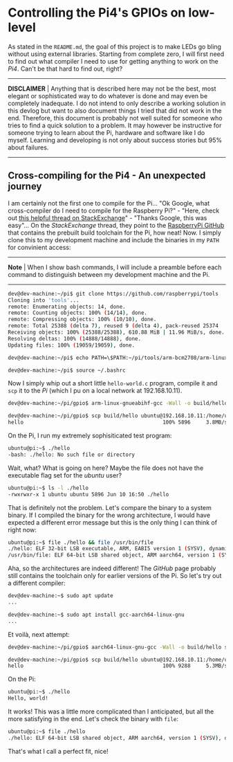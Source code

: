 # Controlling the Pi4's GPIOs on low-level

As stated in the `README.md`, the goal of this project is to make LEDs go bling without using external libraries. Starting from complete zero, I will first need to find out what compiler I need to use for getting anything to work on the *Pi4*. Can't be that hard to find out, right?

---

**DISCLAIMER** | Anything that is described here may not be the best, most elegant or sophisticated way to do whatever is done and may even be completely inadequate. I do not intend to only describe a working solution in this devlog but want to also document things I tried that did not work in the end. Therefore, this document is probably not well suited for someone who tries to find a quick solution to a problem. It may however be instructive for someone trying to learn about the Pi, hardware and software like I do myself. Learning and developing is not only about success stories but 95% about failures.

---

## Cross-compiling for the Pi4 - An unexpected journey

I am certainly not the first one to compile for the Pi... "Ok Google, what cross-compiler do I need to compile for the Raspberry Pi?" - "Here, check out [this helpful thread on StackExchange](https://raspberrypi.stackexchange.com/questions/64273/installing-raspberry-pi-cross-compiler)" - "Thanks Google, this was easy"... On the *StackExchange* thread, they point to the [RaspberryPi GitHub](https://github.com/raspberrypi/tools) that contains the prebuilt build toolchain for the Pi, how neat! Now. I simply clone this to my development machine and include the binaries in my `PATH` for convinient access:

---

**Note** | When I show bash commands, I will include a preamble before each command to distinguish between my development machine and the Pi.

---

```bash
dev@dev-machine:~/pi$ git clone https://github.com/raspberrypi/tools
Cloning into 'tools'...
remote: Enumerating objects: 14, done.
remote: Counting objects: 100% (14/14), done.
remote: Compressing objects: 100% (10/10), done.
remote: Total 25388 (delta 7), reused 9 (delta 4), pack-reused 25374
Receiving objects: 100% (25388/25388), 610.88 MiB | 11.96 MiB/s, done.
Resolving deltas: 100% (14888/14888), done.
Updating files: 100% (19059/19059), done.

dev@dev-machine:~/pi$ echo PATH=\$PATH:~/pi/tools/arm-bcm2708/arm-linux-gnueabihf/bin >> ~/.bashrc

dev@dev-machine:~/pi$ source ~/.bashrc
```

Now I simply whip out a short little `hello-world.c` program, compile it and `scp` it to the *Pi* (which I pu on a local network at 192.168.10.11).

```bash
dev@dev-machine:~/pi/gpio$ arm-linux-gnueabihf-gcc -Wall -o build/hello src/hello.c

dev@dev-machine:~/pi/gpio$ scp build/hello ubuntu@192.168.10.11:/home/ubuntu
hello                                             100% 5896     3.8MB/s   00:00
```

On the Pi, I run my extremely sophisiticated test program:

```bash
ubuntu@pi:~$ ./hello
-bash: ./hello: No such file or directory
```

Wait, what? What is going on here? Maybe the file does not have the executable flag set for the *ubuntu* user?

```bash
ubuntu@pi:~$ ls -l ./hello
-rwxrwxr-x 1 ubuntu ubuntu 5896 Jun 10 16:50 ./hello
```

That is definitely not the problem. Let's compare the binary to a system binary. If I compiled the binary for the wrong architecture, I would have expected a different error message but this is the only thing I can think of right now:

```bash
ubuntu@pi:~$ file ./hello && file /usr/bin/file
./hello: ELF 32-bit LSB executable, ARM, EABI5 version 1 (SYSV), dynamically linked, interpreter /lib/ld-linux-armhf.so.3, for GNU/Linux 2.6.32, not stripped
/usr/bin/file: ELF 64-bit LSB shared object, ARM aarch64, version 1 (SYSV), dynamically linked, interpreter /lib/ld-linux-aarch64.so.1, BuildID[sha1]=63c34ac3727ef1615d29ce02d6b1a42a175ef83b, for GNU/Linux 3.7.0, stripped
```

Aha, so the architectures are indeed different! The *GitHub* page probably still contains the toolchain only for earlier versions of the Pi. So let's try out a different compiler:

```bash
dev@dev-machine:~$ sudo apt update
...

dev@dev-machine:~$ sudo apt install gcc-aarch64-linux-gnu
...

```

Et voilà, next attempt:

```bash
dev@dev-machine:~/pi/gpio$ aarch64-linux-gnu-gcc -Wall -o build/hello src/hello.c

dev@dev-machine:~/pi/gpio$ scp build/hello ubuntu@192.168.10.11:/home/ubuntu
hello                                             100% 9288     5.3MB/s   00:00
```

On the Pi:

```bash
ubuntu@pi:~$ ./hello
Hello, world!
```

It works! This was a little more complicated than I anticipated, but all the more satisfying in the end. Let's check the binary with `file`:

```bash
ubuntu@pi:~$ file ./hello
./hello: ELF 64-bit LSB shared object, ARM aarch64, version 1 (SYSV), dynamically linked, interpreter /lib/ld-linux-aarch64.so.1, BuildID[sha1]=2aa761107cd1d6dfaa22ceefaab15a3c0286b8d0, for GNU/Linux 3.7.0, not stripped
```

That's what I call a perfect fit, nice!
